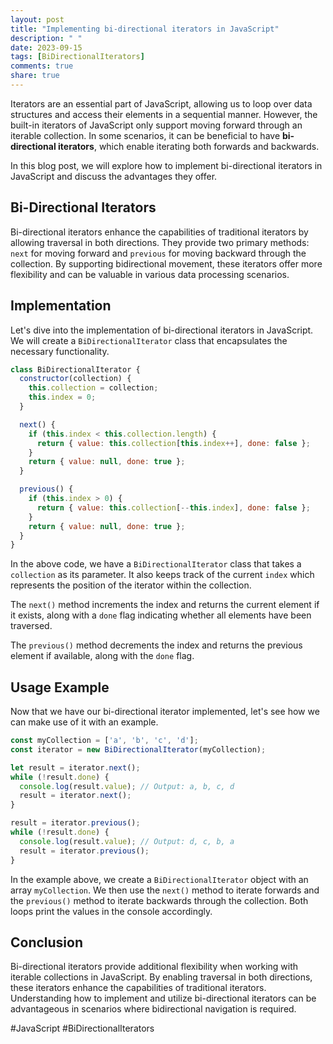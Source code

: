 ```yaml
---
layout: post
title: "Implementing bi-directional iterators in JavaScript"
description: " "
date: 2023-09-15
tags: [BiDirectionalIterators]
comments: true
share: true
---
```


Iterators are an essential part of JavaScript, allowing us to loop over data structures and access their elements in a sequential manner. However, the built-in iterators of JavaScript only support moving forward through an iterable collection. In some scenarios, it can be beneficial to have **bi-directional iterators**, which enable iterating both forwards and backwards.

In this blog post, we will explore how to implement bi-directional iterators in JavaScript and discuss the advantages they offer.

## Bi-Directional Iterators

Bi-directional iterators enhance the capabilities of traditional iterators by allowing traversal in both directions. They provide two primary methods: `next` for moving forward and `previous` for moving backward through the collection. By supporting bidirectional movement, these iterators offer more flexibility and can be valuable in various data processing scenarios.

## Implementation

Let's dive into the implementation of bi-directional iterators in JavaScript. We will create a `BiDirectionalIterator` class that encapsulates the necessary functionality.

```javascript
class BiDirectionalIterator {
  constructor(collection) {
    this.collection = collection;
    this.index = 0;
  }

  next() {
    if (this.index < this.collection.length) {
      return { value: this.collection[this.index++], done: false };
    }
    return { value: null, done: true };
  }

  previous() {
    if (this.index > 0) {
      return { value: this.collection[--this.index], done: false };
    }
    return { value: null, done: true };
  }
}
```

In the above code, we have a `BiDirectionalIterator` class that takes a `collection` as its parameter. It also keeps track of the current `index` which represents the position of the iterator within the collection.

The `next()` method increments the index and returns the current element if it exists, along with a `done` flag indicating whether all elements have been traversed.

The `previous()` method decrements the index and returns the previous element if available, along with the `done` flag.

## Usage Example

Now that we have our bi-directional iterator implemented, let's see how we can make use of it with an example.

```javascript
const myCollection = ['a', 'b', 'c', 'd'];
const iterator = new BiDirectionalIterator(myCollection);

let result = iterator.next();
while (!result.done) {
  console.log(result.value); // Output: a, b, c, d
  result = iterator.next();
}

result = iterator.previous();
while (!result.done) {
  console.log(result.value); // Output: d, c, b, a
  result = iterator.previous();
}
```

In the example above, we create a `BiDirectionalIterator` object with an array `myCollection`. We then use the `next()` method to iterate forwards and the `previous()` method to iterate backwards through the collection. Both loops print the values in the console accordingly.

## Conclusion

Bi-directional iterators provide additional flexibility when working with iterable collections in JavaScript. By enabling traversal in both directions, these iterators enhance the capabilities of traditional iterators. Understanding how to implement and utilize bi-directional iterators can be advantageous in scenarios where bidirectional navigation is required.

#JavaScript #BiDirectionalIterators